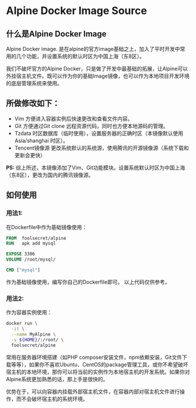 # Alpine Docker Image Source

## 什么是Alpine Docker Image
Alpine Docker image. 是在alpine的官方image基础之上，加入了平时开发中常用的几个功能，并设置系统的默认时区为中国上海（东8区）。

我们不破坏官方的Alpine Docker，只是做了开发中最基础的拓展，让Alpine可以外挂宿主机文件。既可以作为你的基础Image镜像，也可以作为本地项目开发环境的底层管理系统来使用。

## 所做修改如下：
- Vim 方便进入容器实例后快速更改和查看文件内容。
- Git 方便通过Git clone 远程资源代码，同时也方便本地源码的管理。
- Tzdata 时区数据库（临时使用），设置服务器的正确时区（本镜像默认使用 Asia/shanghai 时区）。
- Tencent镜像源 更改系统默认的系统源，使用腾讯的开源镜像源（系统下载和更新会更快）

__PS:__ 
综上所述，本镜像添加了Vim、Git功能模块。设置系统默认时区为中国上海（东8区），更改为国内的腾讯镜像源。


## 如何使用

### 用法1:
在Dockerfile中作为基础镜像使用：
```dockerfile
FROM  foolsecret/alpine
RUN   apk add mysql

EXPOSE 3306
VOLUME /root/mysql/

CMD ["mysql"]
```
作为基础镜像使用，编写你自己的Dockerfile即可。
以上代码仅供参考。

### 用法2:
作为容器实例使用：

```bash
docker run \
  -it \
  --name MyAlpine \
  -v ${HOME}/:/root/ \
  foolsecret/alpine
```
常用在服务器环境搭建（如PHP composer安装文件，npm依赖安装，Git文件下载等等），如果你不喜欢Ubuntu、CentOS的package管理工具，或你不希望破坏宿主机的本地环境，那你可以将当前的实例作为本地宿主机的开发系统。如果你对Alpine系统更加熟悉的话，那上手是很快的。

优势在于，可以向容器内挂载外部宿主机文件，在容器内部对宿主机文件进行操作，而不会破坏宿主机的系统环境。